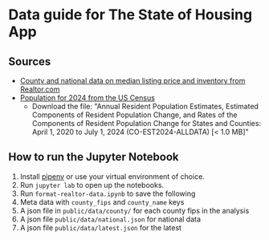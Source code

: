 # Data guide for The State of Housing App

## Sources
- [County and national data on median listing price and inventory from Realtor.com](https://www.realtor.com/research/data/)
- [Population for 2024 from the US Census](https://www.census.gov/data/tables/time-series/demo/popest/2020s-counties-total.html)
  - Download the file: "Annual Resident Population Estimates, Estimated Components of Resident Population Change, and Rates of the Components of Resident Population Change for States and Counties: April 1, 2020 to July 1, 2024 (CO-EST2024-ALLDATA) [< 1.0 MB]"

## How to run the Jupyter Notebook
1. Install [pipenv](https://pipenv.pypa.io/en/latest/) or use your virtual environment of choice.
2. Run `jupyter lab` to open up the notebooks.
3. Run `format-realtor-data.ipynb` to save the following
  1. Meta data with `county_fips` and `county_name` keys
  2. A json file in `public/data/county/` for each county fips in the analysis
  3. A json file `public/data/national.json` for national data
  4. A json file `public/data/latest.json` for the latest 